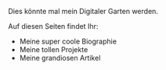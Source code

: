 Dies könnte mal mein Digitaler Garten werden.

Auf diesen Seiten findet Ihr:

- Meine super coole Biographie
- Meine tollen Projekte
- Meine grandiosen Artikel